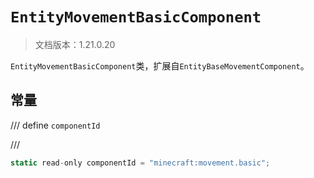 # `EntityMovementBasicComponent`

> 文档版本：1.21.0.20

`EntityMovementBasicComponent`类，扩展自`EntityBaseMovementComponent`。

## 常量

/// define
`componentId`


///

```js
static read-only componentId = "minecraft:movement.basic";
```

